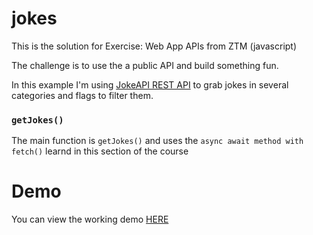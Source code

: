 # jokes

This is the solution for Exercise: Web App APIs from ZTM (javascript)

The challenge is to use the a public API and build something fun.

In this example I'm using [JokeAPI REST API](https://sv443.net/jokeapi/v2) to grab jokes in several categories and flags to filter them.

### `getJokes()`

The main function is `getJokes()` and uses the `async await method with fetch()` learnd in this section of the course

# Demo

You can view the working demo [HERE](https://luiavag.github.io/jokes/)

